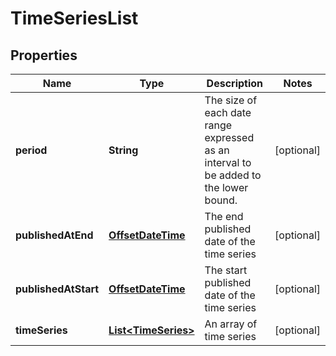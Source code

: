 

# TimeSeriesList

## Properties

Name | Type | Description | Notes
------------ | ------------- | ------------- | -------------
**period** | **String** | The size of each date range expressed as an interval to be added to the lower bound.  |  [optional]
**publishedAtEnd** | [**OffsetDateTime**](OffsetDateTime.md) | The end published date of the time series |  [optional]
**publishedAtStart** | [**OffsetDateTime**](OffsetDateTime.md) | The start published date of the time series |  [optional]
**timeSeries** | [**List&lt;TimeSeries&gt;**](TimeSeries.md) | An array of time series |  [optional]



